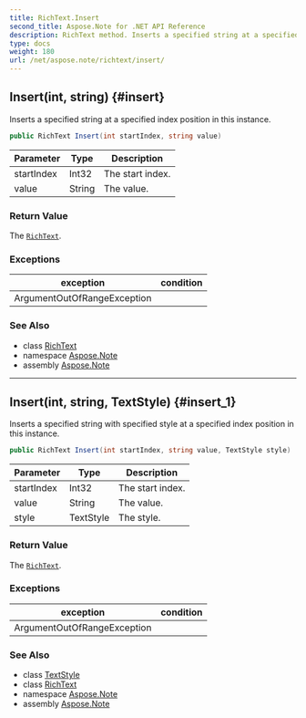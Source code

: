 ```yaml
---
title: RichText.Insert
second_title: Aspose.Note for .NET API Reference
description: RichText method. Inserts a specified string at a specified index position in this instance
type: docs
weight: 180
url: /net/aspose.note/richtext/insert/
---
```

## Insert(int, string) {#insert}

Inserts a specified string at a specified index position in this instance.

```csharp
public RichText Insert(int startIndex, string value)
```

| Parameter | Type | Description |
| --- | --- | --- |
| startIndex | Int32 | The start index. |
| value | String | The value. |

### Return Value

The [`RichText`](../).

### Exceptions

| exception | condition |
| --- | --- |
| ArgumentOutOfRangeException |  |

### See Also

* class [RichText](../)
* namespace [Aspose.Note](../../richtext/)
* assembly [Aspose.Note](../../../)

---

## Insert(int, string, TextStyle) {#insert_1}

Inserts a specified string with specified style at a specified index position in this instance.

```csharp
public RichText Insert(int startIndex, string value, TextStyle style)
```

| Parameter | Type | Description |
| --- | --- | --- |
| startIndex | Int32 | The start index. |
| value | String | The value. |
| style | TextStyle | The style. |

### Return Value

The [`RichText`](../).

### Exceptions

| exception | condition |
| --- | --- |
| ArgumentOutOfRangeException |  |

### See Also

* class [TextStyle](../../textstyle/)
* class [RichText](../)
* namespace [Aspose.Note](../../richtext/)
* assembly [Aspose.Note](../../../)


